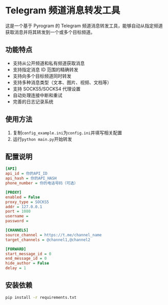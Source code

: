 # Telegram 频道消息转发工具

这是一个基于 Pyrogram 的 Telegram 频道消息转发工具，能够自动从指定频道获取消息并将其转发到一个或多个目标频道。

## 功能特点

- 支持从公开频道和私有频道获取消息
- 支持指定消息 ID 范围的精确转发
- 支持向多个目标频道同时转发
- 支持多种消息类型（文本、图片、视频、文档等）
- 支持 SOCKS5/SOCKS4 代理设置
- 自动处理连接中断和重试
- 完善的日志记录系统

## 使用方法

1. 复制`config_example.ini`为`config.ini`并填写相关配置
2. 运行`python main.py`开始转发

## 配置说明

```ini
[API]
api_id = 你的API_ID
api_hash = 你的API_HASH
phone_number = 你的电话号码（可选）

[PROXY]
enabled = False
proxy_type = SOCKS5
addr = 127.0.0.1
port = 1080
username =
password =

[CHANNELS]
source_channel = https://t.me/channel_name
target_channels = @channel1,@channel2

[FORWARD]
start_message_id = 0
end_message_id = 0
hide_author = False
delay = 1
```

## 安装依赖

```bash
pip install -r requirements.txt
```
